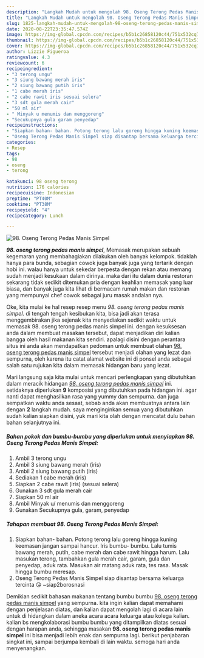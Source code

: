 ```yaml
---
description: "Langkah Mudah untuk mengolah 98. Oseng Terong Pedas Manis Simpel Lezat"
title: "Langkah Mudah untuk mengolah 98. Oseng Terong Pedas Manis Simpel Lezat"
slug: 1825-langkah-mudah-untuk-mengolah-98-oseng-terong-pedas-manis-simpel-lezat
date: 2020-08-22T23:35:47.574Z
image: https://img-global.cpcdn.com/recipes/b5b1c26858120c44/751x532cq70/98-oseng-terong-pedas-manis-simpel-foto-resep-utama.jpg
thumbnail: https://img-global.cpcdn.com/recipes/b5b1c26858120c44/751x532cq70/98-oseng-terong-pedas-manis-simpel-foto-resep-utama.jpg
cover: https://img-global.cpcdn.com/recipes/b5b1c26858120c44/751x532cq70/98-oseng-terong-pedas-manis-simpel-foto-resep-utama.jpg
author: Lizzie Figueroa
ratingvalue: 4.3
reviewcount: 6
recipeingredient:
- "3 terong ungu"
- "3 siung bawang merah iris"
- "2 siung bawang putih iris"
- "1 cabe merah iris"
- "2 cabe rawit iris sesuai selera"
- "3 sdt gula merah cair"
- "50 ml air"
- " Minyak u menumis dan menggoreng"
- "Secukupnya gula garam penyedap"
recipeinstructions:
- "Siapkan bahan- bahan. Potong terong lalu goreng hingga kuning keemasan jangan sampai hancur. Iris bumbu- bumbu. Lalu tumis bawang merah, putih, cabe merah dan cabe rawit hingga harum. Lalu masukan terong, tambahkan gula merah cair, garam, gula dan penyedap, aduk rata. Masukan air matang aduk rata, tes rasa. Masak hingga bumbu meresap."
- "Oseng Terong Pedas Manis Simpel siap disantap bersama keluarga tercinta 😘 ~siap2borosnasi"
categories:
- Resep
tags:
- 98
- oseng
- terong

katakunci: 98 oseng terong 
nutrition: 176 calories
recipecuisine: Indonesian
preptime: "PT40M"
cooktime: "PT38M"
recipeyield: "4"
recipecategory: Lunch

---
```



![98. Oseng Terong Pedas Manis Simpel](https://img-global.cpcdn.com/recipes/b5b1c26858120c44/751x532cq70/98-oseng-terong-pedas-manis-simpel-foto-resep-utama.jpg)

<b><i>98. oseng terong pedas manis simpel</i></b>, Memasak merupakan sebuah kegemaran yang membahagiakan dilakukan oleh banyak kelompok. tidaklah hanya para bunda, sebagian cowok juga banyak juga yang tertarik dengan hobi ini. walau hanya untuk sekedar berpesta dengan rekan atau memang sudah menjadi kesukaan dalam dirinya. maka dari itu dalam dunia restoran sekarang tidak sedikit ditemukan pria dengan keahlian memasak yang luar biasa, dan banyak juga kita lihat di bermacam rumah makan dan restoran yang mempunyai chef cowok sebagai juru masak andalan nya.



Oke, kita mulai ke hal resep resep menu <i>98. oseng terong pedas manis simpel</i>. di tengah tengah kesibukan kita, bisa jadi akan terasa menggembirakan jika sejenak kita menyediakan sedikit waktu untuk memasak 98. oseng terong pedas manis simpel ini. dengan kesuksesan anda dalam membuat masakan tersebut, dapat menjadikan diri kalian bangga oleh hasil makanan kita sendiri. apalagi disini dengan perantara situs ini anda akan mendapatkan pedoman untuk membuat olahan <u>98. oseng terong pedas manis simpel</u> tersebut menjadi olahan yang lezat dan sempurna, oleh karena itu catat alamat website ini di ponsel anda sebagai salah satu rujukan kita dalam memasak hidangan baru yang lezat.


Mari langsung saja kita mulai untuk mencari perlengkapan yang dibutuhkan dalam meracik hidangan <u><i>98. oseng terong pedas manis simpel</i></u> ini. setidaknya diperlukan <b>9</b> komposisi yang dibutuhkan pada hidangan ini. agar nanti dapat menghasilkan rasa yang yummy dan sempurna. dan juga sempatkan waktu anda sesaat, sebab anda akan membuatnya antara lain dengan <b>2</b> langkah mudah. saya menginginkan semua yang dibutuhkan sudah kalian siapkan disini, yuk mari kita olah dengan mencatat dulu bahan bahan selanjutnya ini.

<!--inarticleads1-->

##### Bahan pokok dan bumbu-bumbu yang diperlukan untuk menyiapkan 98. Oseng Terong Pedas Manis Simpel:

1. Ambil 3 terong ungu
1. Ambil 3 siung bawang merah (iris)
1. Ambil 2 siung bawang putih (iris)
1. Sediakan 1 cabe merah (iris)
1. Siapkan 2 cabe rawit (iris) (sesuai selera)
1. Gunakan 3 sdt gula merah cair
1. Siapkan 50 ml air
1. Ambil  Minyak u/ menumis dan menggoreng
1. Gunakan Secukupnya gula, garam, penyedap




<!--inarticleads2-->

##### Tahapan membuat 98. Oseng Terong Pedas Manis Simpel:

1. Siapkan bahan- bahan. Potong terong lalu goreng hingga kuning keemasan jangan sampai hancur. Iris bumbu- bumbu. Lalu tumis bawang merah, putih, cabe merah dan cabe rawit hingga harum. Lalu masukan terong, tambahkan gula merah cair, garam, gula dan penyedap, aduk rata. Masukan air matang aduk rata, tes rasa. Masak hingga bumbu meresap.
1. Oseng Terong Pedas Manis Simpel siap disantap bersama keluarga tercinta 😘 ~siap2borosnasi




Demikian sedikit bahasan makanan tentang bumbu bumbu <u>98. oseng terong pedas manis simpel</u> yang sempurna. kita ingin kalian dapat memahami dengan penjelasan diatas, dan kalian dapat mengolah lagi di acara lain untuk di hidangkan dalam aneka acara acara keluarga atau kolega kalian. kalian bs mengkolaborasi bumbu bumbu yang ditampilkan diatas sesuai dengan harapan anda, sehingga masakan <b>98. oseng terong pedas manis simpel</b> ini bisa menjadi lebih enak dan sempurna lagi. berikut penjabaran singkat ini, sampai berjumpa kembali di lain waktu. semoga hari anda menyenangkan.
